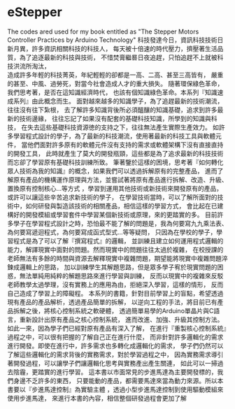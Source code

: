 eStepper
========

The codes ared used for my book entitled as "The Stepper Motors Controller Practices by Arduino Technology" 
科技發達今日，資訊科技技術日新月異，許多資訊相關科技的科技人，
每天被十倍速的時代壓力，擠壓著生活品質，為了追逐最新的科技與技術，
不惜焚膏繼晷日夜追趕，只怕追趕不上就被科技洪流所淘汰，   
造成許多年輕的科技菁英，年紀輕輕的卻都是一高、二高、甚至三高皆有，
嚴重的甚至、中風、過勞死，對當今社會造成人才的重大損失。
隨著環保綠色革命，我們思考著，是否在這知識經濟時代，
也該有個知識綠色革命。本系列『知識速成系列』由此概念而生。
面對越來越多的知識學子，為了追趕最新的技術潮流，往往沒有往下紮根，
去了解許多知識背後所必須醞釀的知識基礎，追求到許多最新的技術邊緣，
往往忘記了如果沒有配套的基礎科技知識，所學到的知識與科技，
在失去這些基礎科技資源徳的支持之下，往往無法產生實際生產效力。
如許多學習程式設計的學子，為了最新的科技潮流，使用著最新的科技工具與軟體元件，
當他們面對許多原有的軟體元件沒有支持的需求或軟體架構下沒有直接直持的開發工具，
此時就產生了莫大的開發瓶頸，這些都是為了追求最新的科技技術而忘卻了學習原有基礎科技訓練所致。
筆著鑒於這樣的困境，思考著『如何轉化眾人技術為我的知識』的概念，如果我們可以透過拆解原有的完整產品，
進而了解原有產品的機構運作原理與方法，並嘗試著將原有產品進行拆解、改造、升級、置換原有控制核心…等方式
，學習到運用其他技術或新技術來開發原有的產品，或許可以讓這些辛苦追求新技術的學子，
在學習技術當時，可以了解所面對的技術中，如何研發與製造該技術的相關產品，相信這樣的學習方式，
會比起在已建構好的開發模組或學習套件中學習某個新技術或原理，來的更踏實的多。
目前許多學子在學習程式設計之時，恐怕最不能了解的問題是，我為何要寫九九乘法表、
為何要寫遞迴程式，為何要寫成函式型式…等等疑問，
只因為在學校的學子，學習程式是為了可以了解『撰寫程式』的邏輯，
並訓練且建立如何運用程式邏輯的能力，解譯現實中面對的問題。然而現實中的問題往往太過於複雜，
在校授課的老師無法有多餘的時間與資源去解釋現實中複雜問題，期望能將現實中複雜問題淬鍊成邏輯上的思路，
加以訓練學生其解題思路，但是眾多學子宥於現實問題的困惑，無法單純用純粹的解題思路來進行學習與訓練，
反而以現實中的複雜來反駁老師教學太過學理，沒有實務上的應用為由，拒絕深入學習，這樣的情形，
反而自己造成了學習上的障礙程。
本系列的書籍，針對目前學習上的盲點，希望透過現有產品的產品解析，透過產品簡單的拆解，
以逆向工程的手法，將目前已有產品拆解之後，將核心控制系統之軟硬體，
透過簡單易學的Arduino單晶片與C語言，重新設計出原有產品之核心控制系統，
進而改進、加強、升級其控制方法。如此一來，因為學子們已經對原有產品有深入了解，
在進行『重製核心控制系統』過程之中，可以很有把握的了解自己正在進行什麼，
而非針對許多邏輯化的需求進行開發。即使在進行中，許多需求也多轉化成邏輯化的需求，
學子們仍然可以了解這些邏輯化的需求背後的實務需求，對於學習過程之中，
因為實務需求導引著開發過程，可以讓學子們讓邏輯化思考與實務產出產生關連，
如此可以一掃過去陰霾，更踏實的進行學習。
這本書以市面常見的步進馬達為主要開發標的，我們身邊不乏許多的東西，
只要能動的產品，都需要馬達來當為動力來源。所以本書要以『步進馬達控制』為實驗主體
，透過小型步進馬達控制到使用驅動模組來使用步進馬達，
來進行本書的內容，相信整個研發過程會更加了解 
